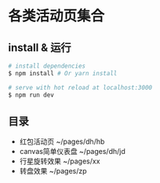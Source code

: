 # 各类活动页集合

## install & 运行

``` bash
# install dependencies
$ npm install # Or yarn install

# serve with hot reload at localhost:3000
$ npm run dev

```

## 目录

* 红包活动页  ~/pages/dh/hb
* canvas简单仪表盘  ~/pages/dh/jd
* 行星旋转效果  ~/pages/xx
* 转盘效果  ~/pages/zp
